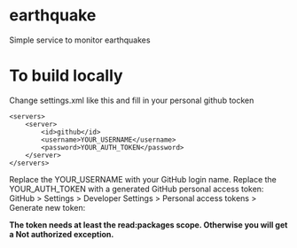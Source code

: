 # earthquake

Simple service to monitor earthquakes
# To build locally
Change settings.xml like this and fill in your personal github tocken
```
<servers>
    <server>
        <id>github</id>
        <username>YOUR_USERNAME</username>
        <password>YOUR_AUTH_TOKEN</password>
    </server>
</servers>
```
Replace the YOUR_USERNAME with your GitHub login name.
Replace the YOUR_AUTH_TOKEN with a generated GitHub personal access token:
GitHub > Settings > Developer Settings > Personal access tokens > Generate new token:

**The token needs at least the read:packages scope. Otherwise you will get a Not authorized exception.**